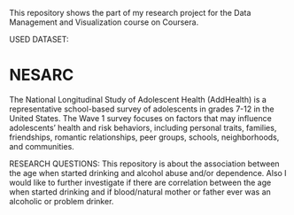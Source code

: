 This repository shows the part of my research project for the Data Management and Visualization course on Coursera.

USED DATASET:
# NESARC
The National Longitudinal Study of Adolescent Health (AddHealth) is a representative school-based survey of adolescents in grades 7-12 
in the United States. The Wave 1 survey focuses on factors that may influence adolescents’ health and risk behaviors, including personal 
traits, families, friendships, romantic relationships, peer groups, schools, neighborhoods, and communities. 

RESEARCH QUESTIONS:
This repository is about the association between the age when started drinking and alcohol abuse and/or dependence. 
Also I would like to further investigate if there are correlation between the age when started drinking and if blood/natural mother or father
ever was an alcoholic or problem drinker.


